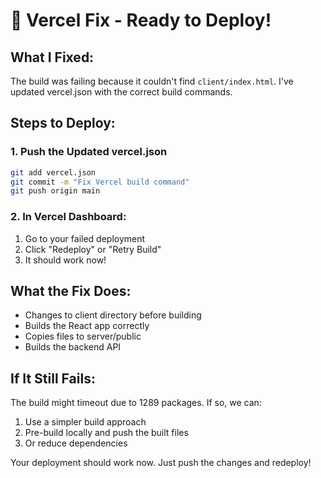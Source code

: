 # 🔧 Vercel Fix - Ready to Deploy!

## What I Fixed:
The build was failing because it couldn't find `client/index.html`. I've updated vercel.json with the correct build commands.

## Steps to Deploy:

### 1. Push the Updated vercel.json
```bash
git add vercel.json
git commit -m "Fix Vercel build command"
git push origin main
```

### 2. In Vercel Dashboard:
1. Go to your failed deployment
2. Click "Redeploy" or "Retry Build"
3. It should work now!

## What the Fix Does:
- Changes to client directory before building
- Builds the React app correctly
- Copies files to server/public
- Builds the backend API

## If It Still Fails:
The build might timeout due to 1289 packages. If so, we can:
1. Use a simpler build approach
2. Pre-build locally and push the built files
3. Or reduce dependencies

Your deployment should work now. Just push the changes and redeploy!